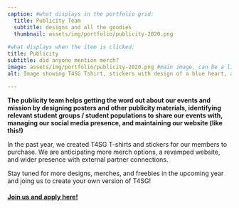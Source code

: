 ```yaml
---
caption: #what displays in the portfolio grid:
  title: Publicity Team
  subtitle: designs and all the goodies
  thumbnail: assets/img/portfolio/publicity-2020.png
  
#what displays when the item is clicked:
title: Publicity
subtitle: did anyone mention merch?
image: assets/img/portfolio/publicity-2020.png #main image, can be a link or a file in assets/img/portfolio
alt: Image showing T4SG Tshirt, stickers with design of a blue heart, and a live tweeting event called Hacking and Hustling with Decoding Stigma. 

---
```

**The publicity team helps getting the word out about our events and mission by designing posters and other publicity materials, identifying relevant student groups / student populations to share our events with, managing our social media presence, and maintaining our website (like this!)**

In the past year, we created T4SG T-shirts and stickers for our members to purchase. We are anticipating more merch options, a revamped website, and wider
presence with external partner connections.

Stay tuned for more designs, merches, and freebies in the upcoming year and joing us to create your own version of T4SG!
<h4><a href="https://t4sg.typeform.com/to/Az5vb9GU">Join us and apply here!</a></h4>

